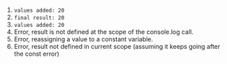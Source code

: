 1. `values added: 20`
2. `final result: 20`
3. `values added: 20`
4. Error, result is not defined at the scope of the console.log call. 
5. Error, reassigning a value to a constant variable.
6. Error, result not defined in current scope (assuming it keeps going after the const error)
